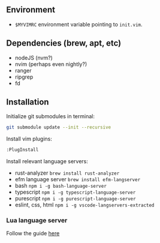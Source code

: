## Environment

- `$MYVIMRC` environment variable pointing to `init.vim`.

## Dependencies (brew, apt, etc)

- nodeJS (nvm?)
- nvim (perhaps even nightly?)
- ranger
- ripgrep
- fd

## Installation

Initialize git submodules in terminal:

```bash
git submodule update --init --recursive
```

Install vim plugins:

```bash
:PlugInstall
```

Install relevant language servers:

- rust-analyzer `brew install rust-analyzer`
- efm language server `brew install efm-langserver`
- bash `npm i -g bash-language-server`
- typescript `npm i -g typescript-language-server`
- purescript `npm i -g purescript-language-server`
- eslint, css, html `npm i -g vscode-langservers-extracted`

### Lua language server

Follow the guide [here](https://github.com/sumneko/lua-language-server/wiki/Build-and-Run)
